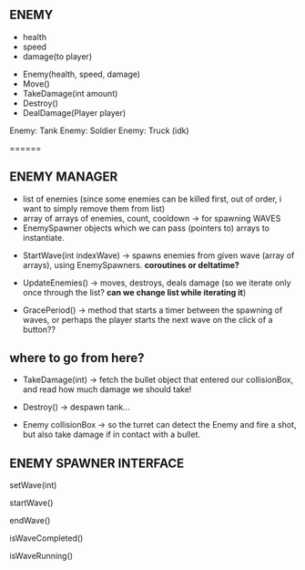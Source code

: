 ## ENEMY
- health
- speed
- damage(to player)

* Enemy(health, speed, damage)
* Move()
* TakeDamage(int amount)
* Destroy()
* DealDamage(Player player)


Enemy: Tank
Enemy: Soldier
Enemy: Truck (idk)

======

## ENEMY MANAGER
- list of enemies (since some enemies can be killed first, out of order, i want to simply remove them from list)
- array of arrays of enemies, count, cooldown -> for spawning WAVES
- EnemySpawner objects which we can pass (pointers to) arrays to instantiate.


* StartWave(int indexWave) -> spawns enemies from given wave (array of arrays), using EnemySpawners.  **coroutines or deltatime?**

* UpdateEnemies() -> moves, destroys, deals damage (so we iterate only once through the list? **can we change list while iterating it**)

* GracePeriod() -> method that starts a timer between the spawning of waves, or perhaps the player starts the next wave on the click of a button??

## where to go from here?

* TakeDamage(int) -> fetch the bullet object that entered our collisionBox, and read how much damage we should take!

* Destroy() -> despawn tank... 

- Enemy collisionBox -> so the turret can detect the Enemy and fire a shot, but also take damage if in contact with a bullet.



## ENEMY SPAWNER INTERFACE

setWave(int)

startWave()

endWave()

isWaveCompleted()

isWaveRunning()

